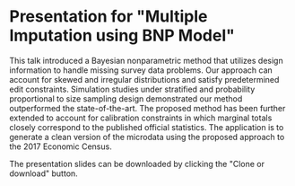 # Presentation for "Multiple Imputation using BNP Model" 
This talk introduced a Bayesian nonparametric method that utilizes design information to handle missing survey data problems. Our approach can account for skewed and irregular distributions and satisfy predetermined edit constraints. Simulation studies under stratified and probability proportional to size sampling design demonstrated our method outperformed the state-of-the-art. The proposed method has been further extended to account for calibration constraints in which marginal totals closely correspond to the published official statistics. The application is to generate a clean version of the microdata using the proposed approach to the 2017 Economic Census.

The presentation slides can be downloaded by clicking the "Clone or download" button. 
